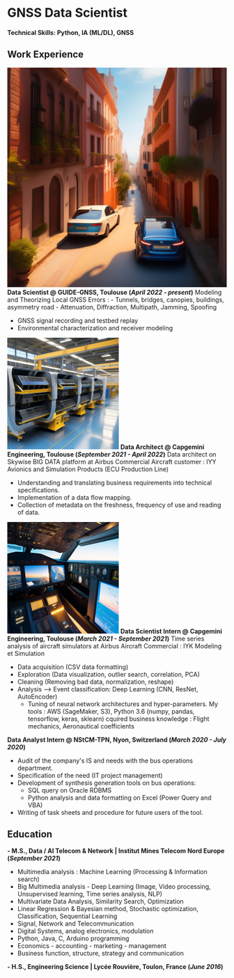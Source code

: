 # GNSS Data Scientist

#### Technical Skills: Python, IA (ML/DL), GNSS 

## Work Experience
![Urban Canyon](/assets/img/urban_canyon.jpg)
**Data Scientist @ GUIDE-GNSS, Toulouse (_April 2022 - present_)**
Modeling and Theorizing Local GNSS Errors :
    - Tunnels, bridges, canopies, buildings, asymmetry road
    - Attenuation, Diffraction, Multipath, Jamming, Spoofing 
- GNSS signal recording and testbed replay 
- Environmental characterization and receiver modeling

![ECU Prod Line](/assets/img/airbus_calculator.png)
**Data Architect @ Capgemini Engineering, Toulouse (_September 2021 - April 2022_)**
Data architect on Skywise BIG DATA platform at Airbus Commercial Aircraft customer : IYY Avionics and Simulation Products (ECU Production Line) 
- Understanding and translating business requirements into technical specifications. 
- Implementation of a data flow mapping. 
- Collection of metadata on the freshness, frequency of use and reading of data.

![Aircraft Simulator](/assets/img/aircraft_simulator.png)
**Data Scientist Intern @ Capgemini Engineering, Toulouse (_March 2021 - September 2021_)**
Time series analysis of aircraft simulators at Airbus Aircraft Commercial : IYK Modeling et Simulation 
- Data acquisition (CSV data formatting) 
- Exploration (Data visualization, outlier search, correlation, PCA) 
- Cleaning (Removing bad data, normalization, reshape) 
- Analysis --> Event classification: Deep Learning (CNN, ResNet, AutoEncoder) 
    - Tuning of neural network architectures and hyper-parameters. 
My tools : AWS (SageMaker, S3), Python 3.6 (numpy, pandas, tensorflow, keras, sklearn) 
cquired business knowledge : Flight mechanics, Aeronautical coefficients

**Data Analyst Intern @ NStCM-TPN, Nyon, Switzerland (_March 2020 - July 2020_)**
- Audit of the company's IS and needs with the bus operations department. 
- Specification of the need (IT project management) 
- Development of synthesis generation tools on bus operations: 
    - SQL query on Oracle RDBMS 
    - Python analysis and data formatting on Excel (Power Query and VBA) 
- Writing of task sheets and procedure for future users of the tool.

## Education							       		
**- M.S., Data / AI Telecom & Network | Institut Mines Telecom Nord Europe (_September 2021_)**
- Multimedia analysis : Machine Learning (Processing & Information search)
- Big Multimedia analysis - Deep Learning (Image, Video processing, Unsupervised learning, Time series analysis, NLP)
- Multivariate Data Analysis, Similarity Search, Optimization
- Linear Regression & Bayesian method, Stochastic optimization, Classification, Sequential Learning
- Signal, Network and Telecommunication
- Digital Systems, analog electronics, modulation
- Python, Java, C, Arduino programming
- Economics - accounting - marketing - management 
- Business function, structure, strategy and communication

**- H.S., Engineering Science | Lycée Rouvière, Toulon, France (_June 2016_)**
